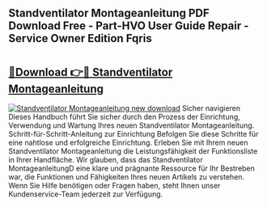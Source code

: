 ## Standventilator Montageanleitung PDF Download Free - Part-HVO User Guide Repair - Service Owner Edition Fqris

# <h2><a href="http://df7ws0.blite.top/?on=Standventilator+Montageanleitung">🔗Download 👉🔴 Standventilator Montageanleitung</a></h2>

[![Standventilator Montageanleitung new download](https://i.imgur.com/lujVjoI.png)](http://df7ws0.blite.top/?on=Standventilator+Montageanleitung)
Sicher navigieren Dieses Handbuch führt Sie sicher durch den Prozess der Einrichtung, Verwendung und Wartung Ihres neuen Standventilator Montageanleitung. Schritt-für-Schritt-Anleitung zur Einrichtung Befolgen Sie diese Schritte für eine nahtlose und erfolgreiche Einrichtung. Erleben Sie mit Ihrem neuen Standventilator Montageanleitung die Leistungsfähigkeit der Funktionsliste in Ihrer Handfläche. Wir glauben, dass das Standventilator MontageanleitungD eine klare und prägnante Ressource für Ihr Bestreben war, die Funktionen und Fähigkeiten Ihres neuen Artikels zu verstehen. Wenn Sie Hilfe benötigen oder Fragen haben, steht Ihnen unser Kundenservice-Team jederzeit zur Verfügung.
